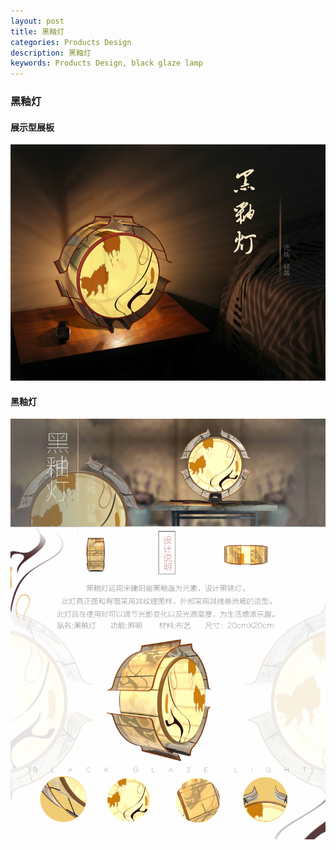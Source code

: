 ```yaml
---
layout: post
title: 黑釉灯
categories: Products Design
description: 黑釉灯
keywords: Products Design, black glaze lamp
---
```


### 黑釉灯 

#### 展示型展板

   ![](/images/posts/productsdesign/blackglazelamp/1.jpg)

#### 黑釉灯

![](/images/posts/productsdesign/blackglazelamp/2.jpg)

  

